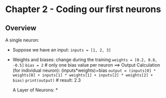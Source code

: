 # Chapter 2 - Coding our first neurons

<!-- Overview -->
## Overview

A single neuron:
* Suppose we have an input: `inputs = [1, 2, 3]`
* Weights and biases: change during the training
  `weights = [0.2, 0.8, -0.5]`
  `bias = 2`  # only one bias value per neuron
==> Output Calculation (for individual neuron): (inputs*weights)+bias
  `output = (inputs[0] * weights[0] +
             inputs[1] * weights[1] +
             inputs[2] * weights[2] + bias)`
  `print(output)`  # result: 2.3

  A Layer of Neurons:
  *

  

<!-- Examples -->

